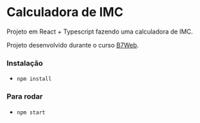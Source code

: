 # Calculadora de IMC

Projeto em React + Typescript fazendo uma calculadora de IMC.

Projeto desenvolvido durante o curso [B7Web](ttps://b7web.com.br).

### Instalação
- `npm install`

### Para rodar
- `npm start`
